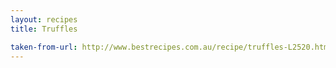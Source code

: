 ```yaml
---
layout: recipes
title: Truffles

taken-from-url: http://www.bestrecipes.com.au/recipe/truffles-L2520.html
---
```

